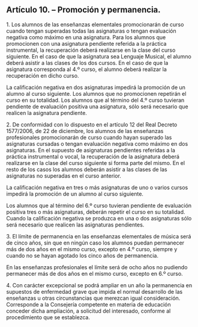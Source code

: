 ## Artículo 10. – Promoción y permanencia.

1\. Los alumnos de las enseñanzas elementales promocionarán de curso cuando tengan superadas todas las asignaturas o tengan evaluación negativa como máximo en una asignatura. Para los alumnos que promocionen con una asignatura pendiente referida a la práctica instrumental, la recuperación deberá realizarse en la clase del curso siguiente. En el caso de que la asignatura sea Lenguaje Musical, el alumno deberá asistir a las clases de los dos cursos. En el caso de que la asignatura corresponda al 4.º curso, el alumno deberá realizar la recuperación en dicho curso.

La calificación negativa en dos asignaturas impedirá la promoción de un alumno al curso siguiente. Los alumnos que no promocionen repetirán el curso en su totalidad. Los alumnos que al término del 4.º curso tuvieran pendiente de evaluación positiva una asignatura, sólo será necesario que realicen la asignatura pendiente.

2\. De conformidad con lo dispuesto en el artículo 12 del Real Decreto 1577/2006, de 22 de diciembre, los alumnos de las enseñanzas profesionales promocionarán de curso cuando hayan superado las asignaturas cursadas o tengan evaluación negativa como máximo en dos asignaturas. En el supuesto de asignaturas pendientes referidas a la práctica instrumental o vocal, la recuperación de la asignatura deberá realizarse en la clase del curso siguiente si forma parte del mismo. En el resto de los casos los alumnos deberán asistir a las clases de las asignaturas no superadas en el curso anterior. 

La calificación negativa en tres o más asignaturas de uno o varios cursos impedirá la promoción de un alumno al curso siguiente. 

Los alumnos que al término del 6.º curso tuvieran pendiente de evaluación positiva tres o más asignaturas, deberán repetir el curso en su totalidad. Cuando la calificación negativa se produzca en una o dos asignaturas sólo será necesario que realicen las asignaturas pendientes.

3\. El límite de permanencia en las enseñanzas elementales de música será de cinco años, sin que en ningún caso los alumnos puedan permanecer más de dos años en el mismo curso, excepto en 4.º curso, siempre y cuando no se hayan agotado los cinco años de permanencia.

En las enseñanzas profesionales el límite será de ocho años no pudiendo permanecer más de dos años en el mismo curso, excepto en 6.º curso.

4\. Con carácter excepcional se podrá ampliar en un año la permanencia en supuestos de enfermedad grave que impida el normal desarrollo de las enseñanzas u otras circunstancias que merezcan igual consideración. Corresponde a la Consejería competente en materia de educación conceder dicha ampliación, a solicitud del interesado, conforme al procedimiento que se establezca.